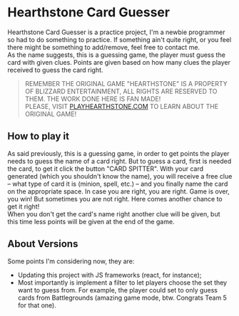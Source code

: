 # Hearthstone Card Guesser

Hearthstone Card Guesser is a practice project, I'm a newbie programmer so had to do something to practice. If something ain't quite right, or you feel there might be something to add/remove, feel free to contact me.  
As the name suggests, this is a guessing game, the player must guess the card with given clues. Points are given based on how many clues the player received to guess the card right.  

> REMEMBER THE ORIGINAL GAME "HEARTHSTONE" IS A PROPERTY OF BLIZZARD ENTERTAINMENT, ALL RIGHTS ARE RESERVED TO THEM. THE WORK DONE HERE IS FAN MADE!  
> PLEASE, VISIT [PLAYHEARTHSTONE.COM](https://hearthstone.blizzard.com/) TO LEARN ABOUT THE ORIGINAL GAME!  

## How to play it  

As said previously, this is a guessing game, in order to get points the player needs to guess the name of a card right. But to guess a card, first is needed the card, to get it click the button "CARD SPITTER". With your card generated (which you shouldn't know the name), you will receive a free clue – what type of card it is (minion, spell, etc.) – and you finally name the card on the appropriate space. In case you are right, you are right. Game is over, you win!
But sometimes you are not right. Here comes another chance to get it right!  
When you don't get the card's name right another clue will be given, but this time less points will be given at the end of the game.  
  
## About Versions  
  
Some points I'm considering now, they are:  

- Updating this project with JS frameworks (react, for instance);  
- Most importantly is implement a filter to let players choose the set they want to guess from. For example, the player could set to only guess cards from Battlegrounds (amazing game mode, btw. Congrats Team 5 for that one).
